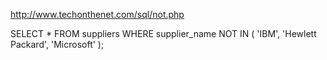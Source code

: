 http://www.techonthenet.com/sql/not.php

SELECT *
FROM suppliers
WHERE supplier_name NOT IN ( 'IBM', 'Hewlett Packard', 'Microsoft' );
